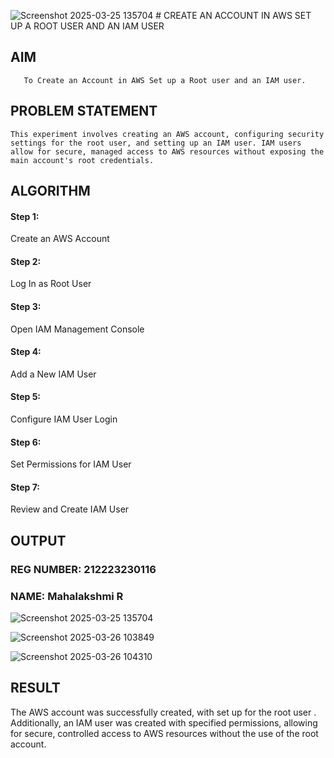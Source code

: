 ![Screenshot 2025-03-25 135704](https://github.com/user-attachments/assets/56e6a18e-cace-4bdf-a16d-10fb5f6ac0b7) # CREATE AN  ACCOUNT IN AWS SET UP A ROOT USER AND AN IAM USER 
  ## AIM
       To Create an Account in AWS Set up a Root user and an IAM user.
## PROBLEM STATEMENT
    This experiment involves creating an AWS account, configuring security settings for the root user, and setting up an IAM user. IAM users allow for secure, managed access to AWS resources without exposing the main account's root credentials.

## ALGORITHM
#### Step 1:
 Create an AWS Account </br>
 #### Step 2:
 Log In as Root User </br>
 #### Step 3:
 Open IAM Management Console</br>
 #### Step 4:
 Add a New IAM User</br>
 #### Step 5:
 Configure IAM User Login</br>
 #### Step 6:
 Set Permissions for IAM User</br>
 #### Step 7:
 Review and Create IAM User</br>

## OUTPUT
### REG NUMBER: 212223230116 
### NAME: Mahalakshmi R
![Screenshot 2025-03-25 135704](https://github.com/user-attachments/assets/5c4a4147-6c9f-4b4a-add3-c233cd129327)

![Screenshot 2025-03-26 103849](https://github.com/user-attachments/assets/a4076af6-4715-449b-8bed-440f54d56cd1)

![Screenshot 2025-03-26 104310](https://github.com/user-attachments/assets/ff604f32-8139-48be-9fca-7771ac8ec134)

## RESULT
 
The AWS account was successfully created, with set up for the root user . Additionally, an IAM user was created with specified permissions, allowing for secure, controlled access to AWS resources without the use of the root account. 

  

 


